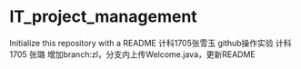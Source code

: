 # IT_project_management
Initialize this repository with a README
计科1705张雪玉 github操作实验
计科1705 张璐 增加branch:zl，分支内上传Welcome.java，更新README
